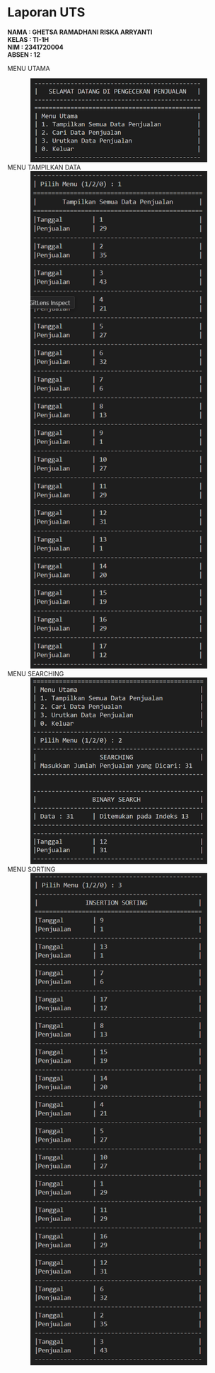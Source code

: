 # Laporan UTS

<b>NAMA : GHETSA RAMADHANI RISKA ARRYANTI</b><br>
<b>KELAS : TI-1H</b><br>
<b>NIM : 2341720004</b><br>
<b>ABSEN : 12</b><br>

MENU UTAMA
<center><img src="menuutama.png" width="400px" ></center>
MENU TAMPILKAN DATA
<center><img src="menu1.png" width="400px" ></center>
MENU SEARCHING
<center><img src="menu2.png" width="400px" ></center>
MENU SORTING
<center><img src="menu3.png" width="400px" ></center>